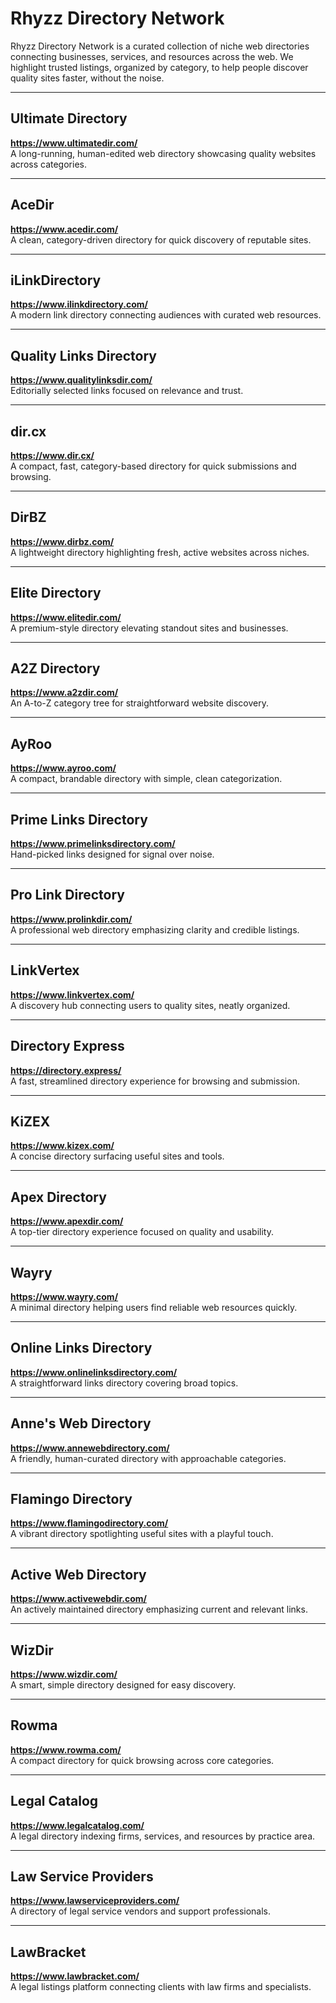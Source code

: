 # Rhyzz Directory Network

Rhyzz Directory Network is a curated collection of niche web directories connecting businesses, services, and resources across the web. We highlight trusted listings, organized by category, to help people discover quality sites faster, without the noise.

---

## Ultimate Directory
**<https://www.ultimatedir.com/>**  
A long-running, human-edited web directory showcasing quality websites across categories.

---

## AceDir
**<https://www.acedir.com/>**  
A clean, category-driven directory for quick discovery of reputable sites.

---

## iLinkDirectory
**<https://www.ilinkdirectory.com/>**  
A modern link directory connecting audiences with curated web resources.

---

## Quality Links Directory
**<https://www.qualitylinksdir.com/>**  
Editorially selected links focused on relevance and trust.

---

## dir.cx
**<https://www.dir.cx/>**  
A compact, fast, category-based directory for quick submissions and browsing.

---

## DirBZ
**<https://www.dirbz.com/>**  
A lightweight directory highlighting fresh, active websites across niches.

---

## Elite Directory
**<https://www.elitedir.com/>**  
A premium-style directory elevating standout sites and businesses.

---

## A2Z Directory
**<https://www.a2zdir.com/>**  
An A-to-Z category tree for straightforward website discovery.

---

## AyRoo
**<https://www.ayroo.com/>**  
A compact, brandable directory with simple, clean categorization.

---

## Prime Links Directory
**<https://www.primelinksdirectory.com/>**  
Hand-picked links designed for signal over noise.

---

## Pro Link Directory
**<https://www.prolinkdir.com/>**  
A professional web directory emphasizing clarity and credible listings.

---

## LinkVertex
**<https://www.linkvertex.com/>**  
A discovery hub connecting users to quality sites, neatly organized.

---

## Directory Express
**<https://directory.express/>**  
A fast, streamlined directory experience for browsing and submission.

---

## KiZEX
**<https://www.kizex.com/>**  
A concise directory surfacing useful sites and tools.

---

## Apex Directory
**<https://www.apexdir.com/>**  
A top-tier directory experience focused on quality and usability.

---

## Wayry
**<https://www.wayry.com/>**  
A minimal directory helping users find reliable web resources quickly.

---

## Online Links Directory
**<https://www.onlinelinksdirectory.com/>**  
A straightforward links directory covering broad topics.

---

## Anne's Web Directory
**<https://www.annewebdirectory.com/>**  
A friendly, human-curated directory with approachable categories.

---

## Flamingo Directory
**<https://www.flamingodirectory.com/>**  
A vibrant directory spotlighting useful sites with a playful touch.

---

## Active Web Directory
**<https://www.activewebdir.com/>**  
An actively maintained directory emphasizing current and relevant links.

---

## WizDir
**<https://www.wizdir.com/>**  
A smart, simple directory designed for easy discovery.

---

## Rowma
**<https://www.rowma.com/>**  
A compact directory for quick browsing across core categories.

---

## Legal Catalog
**<https://www.legalcatalog.com/>**  
A legal directory indexing firms, services, and resources by practice area.

---

## Law Service Providers
**<https://www.lawserviceproviders.com/>**  
A directory of legal service vendors and support professionals.

---

## LawBracket
**<https://www.lawbracket.com/>**  
A legal listings platform connecting clients with law firms and specialists.

